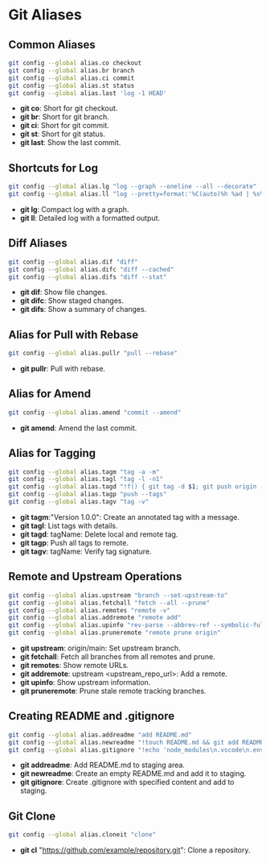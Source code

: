 # Git Aliases

## Common Aliases

```bash
git config --global alias.co checkout
git config --global alias.br branch
git config --global alias.ci commit
git config --global alias.st status
git config --global alias.last 'log -1 HEAD'
```

- **git co**: Short for git checkout.
- **git br**: Short for git branch.
- **git ci**: Short for git commit.
- **git st**: Short for git status.
- **git last**: Show the last commit.

## Shortcuts for Log

```sh
git config --global alias.lg "log --graph --oneline --all --decorate"
git config --global alias.ll "log --pretty=format:'%C(auto)%h %ad | %s%d [%an]' --graph --date=short"

```

- **git lg**: Compact log with a graph.
- **git ll**: Detailed log with a formatted output.

## Diff Aliases

```sh
git config --global alias.dif "diff"
git config --global alias.difc "diff --cached"
git config --global alias.difs "diff --stat"
```

- **git dif**: Show file changes.
- **git difc**: Show staged changes.
- **git difs**: Show a summary of changes.

## Alias for Pull with Rebase

```sh
git config --global alias.pullr "pull --rebase"
```

- **git pullr**: Pull with rebase.

## Alias for Amend

```sh
git config --global alias.amend "commit --amend"
```

- **git amend**: Amend the last commit.

## Alias for Tagging

```sh
git config --global alias.tagm "tag -a -m"
git config --global alias.tagl "tag -l -n1"
git config --global alias.tagd "!f() { git tag -d $1; git push origin --delete $1; }; f"
git config --global alias.tagp "push --tags"
git config --global alias.tagv "tag -v"

```

- **git tagm**:"Version 1.0.0": Create an annotated tag with a message.
- **git tagl**: List tags with details.
- **git tagd**: tagName: Delete local and remote tag.
- **git tagp**: Push all tags to remote.
- **git tagv**: tagName: Verify tag signature.

## Remote and Upstream Operations

```sh
git config --global alias.upstream "branch --set-upstream-to"
git config --global alias.fetchall "fetch --all --prune"
git config --global alias.remotes "remote -v"
git config --global alias.addremote "remote add"
git config --global alias.upinfo "rev-parse --abbrev-ref --symbolic-full-name @{u}"
git config --global alias.pruneremote "remote prune origin"
```

- **git upstream**: origin/main: Set upstream branch.
- **git fetchall**: Fetch all branches from all remotes and prune.
- **git remotes**: Show remote URLs.
- **git addremote**: upstream <upstream_repo_url>: Add a remote.
- **git upinfo**: Show upstream information.
- **git pruneremote**: Prune stale remote tracking branches.

## Creating README and .gitignore

```sh
git config --global alias.addreadme "add README.md"
git config --global alias.newreadme "!touch README.md && git add README.md"
git config --global alias.gitignore "!echo 'node_modules\n.vscode\n.env' > .gitignore && git add .gitignore"

```

- **git addreadme**: Add README.md to staging area.
- **git newreadme**: Create an empty README.md and add it to staging.
- **git gitignore**: Create .gitignore with specified content and add to staging.

## Git Clone

```sh
git config --global alias.cloneit "clone"
```

- **git cl** "https://github.com/example/repository.git": Clone a repository.
